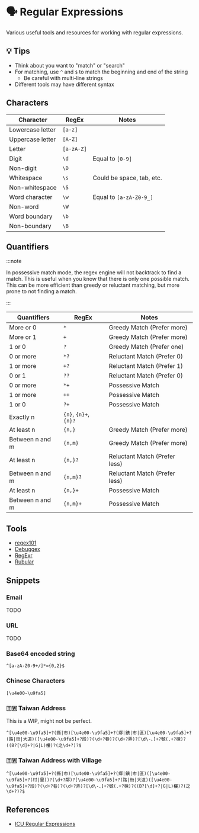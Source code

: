# 🗣️ Regular Expressions

Various useful tools and resources for working with regular expressions.

## 💡 Tips

- Think about you want to "match" or "search"
- For matching, use `^` and `$` to match the beginning and end of the string
  - Be careful with multi-line strings
- Different tools may have different syntax

## Characters

| Character        | RegEx      | Notes                     |
| ---------------- | ---------- | ------------------------- |
| Lowercase letter | `[a-z]`    |                           |
| Uppercase letter | `[A-Z]`    |                           |
| Letter           | `[a-zA-Z]` |                           |
| Digit            | `\d`       | Equal to `[0-9]`          |
| Non-digit        | `\D`       |                           |
| Whitespace       | `\s`       | Could be space, tab, etc. |
| Non-whitespace   | `\S`       |                           |
| Word character   | `\w`       | Equal to `[a-zA-Z0-9_]`   |
| Non-word         | `\W`       |                           |
| Word boundary    | `\b`       |                           |
| Non-boundary     | `\B`       |                           |

## Quantifiers

:::note

In possessive match mode, the regex engine will not backtrack to find a match. This is useful when you know that there is only one possible match. This can be more efficient than greedy or reluctant matching, but more prone to not finding a match.

:::

| Quantifiers     | RegEx                 | Notes                         |
| --------------- | --------------------- | ----------------------------- |
| More or 0       | `*`                   | Greedy Match (Prefer more)    |
| More or 1       | `+`                   | Greedy Match (Prefer more)    |
| 1 or 0          | `?`                   | Greedy Match (Prefer one)     |
| 0 or more       | `*?`                  | Reluctant Match (Prefer 0)    |
| 1 or more       | `+?`                  | Reluctant Match (Prefer 1)    |
| 0 or 1          | `??`                  | Reluctant Match (Prefer 0)    |
| 0 or more       | `*+`                  | Possessive Match              |
| 1 or more       | `++`                  | Possessive Match              |
| 1 or 0          | `?+`                  | Possessive Match              |
| Exactly n       | `{n}`, `{n}+`, `{n}?` |                               |
| At least n      | `{n,}`                | Greedy Match (Prefer more)    |
| Between n and m | `{n,m}`               | Greedy Match (Prefer more)    |
| At least n      | `{n,}?`               | Reluctant Match (Prefer less) |
| Between n and m | `{n,m}?`              | Reluctant Match (Prefer less) |
| At least n      | `{n,}+`               | Possessive Match              |
| Between n and m | `{n,m}+`              | Possessive Match              |

## Tools

- [regex101](https://regex101.com/)
- [Debuggex](https://www.debuggex.com/)
- [RegExr](https://regexr.com/)
- [Rubular](https://rubular.com/)

## Snippets

### Email

TODO

### URL

TODO

### Base64 encoded string

```regex
^[a-zA-Z0-9+/]*={0,2}$
```

### Chinese Characters

```regex
[\u4e00-\u9fa5]
```

### 🇹🇼 Taiwan Address

This is a WIP, might not be perfect.

```regex
^[\u4e00-\u9fa5]+?(縣|市)[\u4e00-\u9fa5]+?(鄉|鎮|市|區)[\u4e00-\u9fa5]+?(路|街|大道)([\u4e00-\u9fa5]+?段)?(\d+?巷)?(\d+?弄)?[\d\-、]+?號(.+?棟)?((B?[\d]+?|G|L)樓)?(之\d+?)?$
```

### 🇹🇼 Taiwan Address with Village

```regex
^[\u4e00-\u9fa5]+?(縣|市)[\u4e00-\u9fa5]+?(鄉|鎮|市|區)([\u4e00-\u9fa5]+?(村|里))?(\d+?鄰)?[\u4e00-\u9fa5]+?(路|街|大道)([\u4e00-\u9fa5]+?段)?(\d+?巷)?(\d+?弄)?[\d\-、]+?號(.+?棟)?((B?[\d]+?|G|L)樓)?(之\d+?)?$
```

## References

- [ICU Regular Expressions](https://unicode-org.github.io/icu/userguide/strings/regexp.html)
